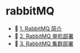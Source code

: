 # rabbitMQ

- 📄 [1. RabbitMQ 简介](rabbitMQ/1.%20RabbitMQ%20简介.md)
- 📄 [2. RabbitMQ 单机部署](rabbitMQ/2.%20RabbitMQ%20单机部署.md)
- 📄 [3. RabbitMQ 集群部署](rabbitMQ/3.%20RabbitMQ%20集群部署.md)

‍
